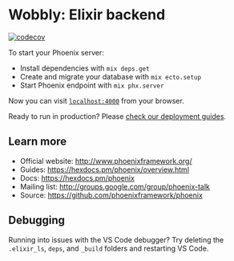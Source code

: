 # Wobbly: Elixir backend

[![codecov](https://codecov.io/gh/Wobbly-App/elixir-backend/branch/develop/graph/badge.svg)](https://codecov.io/gh/Wobbly-App/elixir-backend)

To start your Phoenix server:

  * Install dependencies with `mix deps.get`
  * Create and migrate your database with `mix ecto.setup`
  * Start Phoenix endpoint with `mix phx.server`

Now you can visit [`localhost:4000`](http://localhost:4000) from your browser.

Ready to run in production? Please [check our deployment guides](https://hexdocs.pm/phoenix/deployment.html).

## Learn more

  * Official website: http://www.phoenixframework.org/
  * Guides: https://hexdocs.pm/phoenix/overview.html
  * Docs: https://hexdocs.pm/phoenix
  * Mailing list: http://groups.google.com/group/phoenix-talk
  * Source: https://github.com/phoenixframework/phoenix

## Debugging
Running into issues with the VS Code debugger? Try deleting the `.elixir_ls`, `deps`, and `_build` folders and restarting VS Code.
